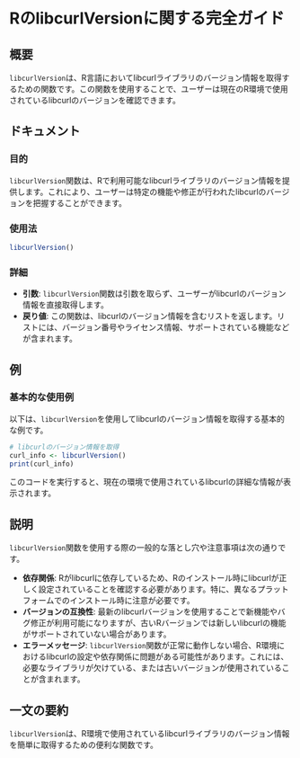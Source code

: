 <!--
Meta Description: # RのlibcurlVersionに関する完全ガイド ## 概要 `libcurlVersion`は、R言語においてlibcurlライブラリのバージョン情報を取得するための関数です。この関数を使用することで、ユーザーは現在のR環境で使用されているlibcurlのバージョンを確認できます。 ## ド...
Meta Keywords: libcurlversion, curl_info, rのlibcurlversionに関する完全ガイド, r言語においてlibcurlライブラリのバージョン情報を取得するための関数です, この関数を使用することで
-->

# RのlibcurlVersionに関する完全ガイド

## 概要
`libcurlVersion`は、R言語においてlibcurlライブラリのバージョン情報を取得するための関数です。この関数を使用することで、ユーザーは現在のR環境で使用されているlibcurlのバージョンを確認できます。

## ドキュメント
### 目的
`libcurlVersion`関数は、Rで利用可能なlibcurlライブラリのバージョン情報を提供します。これにより、ユーザーは特定の機能や修正が行われたlibcurlのバージョンを把握することができます。

### 使用法
```R
libcurlVersion()
```

### 詳細
- **引数**: `libcurlVersion`関数は引数を取らず、ユーザーがlibcurlのバージョン情報を直接取得します。
- **戻り値**: この関数は、libcurlのバージョン情報を含むリストを返します。リストには、バージョン番号やライセンス情報、サポートされている機能などが含まれます。

## 例
### 基本的な使用例
以下は、`libcurlVersion`を使用してlibcurlのバージョン情報を取得する基本的な例です。

```R
# libcurlのバージョン情報を取得
curl_info <- libcurlVersion()
print(curl_info)
```

このコードを実行すると、現在の環境で使用されているlibcurlの詳細な情報が表示されます。

## 説明
`libcurlVersion`関数を使用する際の一般的な落とし穴や注意事項は次の通りです。

- **依存関係**: Rがlibcurlに依存しているため、Rのインストール時にlibcurlが正しく設定されていることを確認する必要があります。特に、異なるプラットフォームでのインストール時に注意が必要です。
- **バージョンの互換性**: 最新のlibcurlバージョンを使用することで新機能やバグ修正が利用可能になりますが、古いRバージョンでは新しいlibcurlの機能がサポートされていない場合があります。
- **エラーメッセージ**: `libcurlVersion`関数が正常に動作しない場合、R環境におけるlibcurlの設定や依存関係に問題がある可能性があります。これには、必要なライブラリが欠けている、または古いバージョンが使用されていることが含まれます。

## 一文の要約
`libcurlVersion`は、R環境で使用されているlibcurlライブラリのバージョン情報を簡単に取得するための便利な関数です。